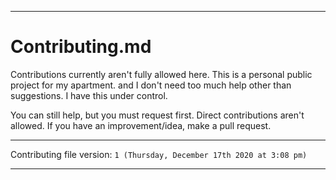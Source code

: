 
***

# Contributing.md

Contributions currently aren't fully allowed here. This is a personal public project for my apartment. and I don't need too much help other than suggestions. I have this under control.

You can still help, but you must request first. Direct contributions aren't allowed. If you have an improvement/idea, make a pull request.

***

Contributing file version: `1 (Thursday, December 17th 2020 at 3:08 pm)`

***


